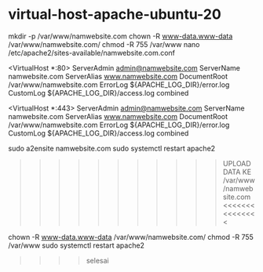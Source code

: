 # virtual-host-apache-ubuntu-20


mkdir -p /var/www/namwebsite.com
chown -R www-data.www-data /var/www/namwebsite.com/
chmod -R 755 /var/www
nano /etc/apache2/sites-available/namwebsite.com.conf

<VirtualHost *:80>
ServerAdmin admin@namwebsite.com
ServerName namwebsite.com
ServerAlias www.namwebsite.com
DocumentRoot /var/www/namwebsite.com
ErrorLog ${APACHE_LOG_DIR}/error.log
CustomLog ${APACHE_LOG_DIR}/access.log combined
</VirtualHost>

<VirtualHost *:443>
ServerAdmin admin@namwebsite.com
ServerName namwebsite.com
ServerAlias www.namwebsite.com
DocumentRoot /var/www/namwebsite.com
ErrorLog ${APACHE_LOG_DIR}/error.log
CustomLog ${APACHE_LOG_DIR}/access.log combined
</VirtualHost>


sudo a2ensite namwebsite.com
sudo systemctl restart apache2

>>>>>>>>>>> UPLOAD DATA KE /var/www/namwebsite.com <<<<<<<<<<<<<<<

chown -R www-data.www-data /var/www/namwebsite.com/
chmod -R 755 /var/www
sudo systemctl restart apache2

>>>> selesai
